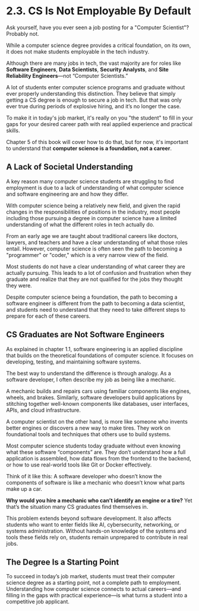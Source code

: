 # 2.3. CS Is Not Employable By Default

Ask yourself, have you ever seen a job posting for a "Computer Scientist"? Probably not.

While a computer science degree provides a critical foundation, on its own, it does not make students employable in the tech industry.

Although there are many jobs in tech, the vast majority are for roles like **Software Engineers**, **Data Scientists**, **Security Analysts**, and **Site Reliability Engineers**—not “Computer Scientists.”

A lot of students enter computer science programs and graduate without ever properly understanding this distinction. They believe that simply getting a CS degree is enough to secure a job in tech. But that was only ever true during periods of explosive hiring, and it’s no longer the case.

To make it in today's job market, it's really on you "the student" to fill in your gaps for your desired career path with real applied experience and practical skills.

Chapter 5 of this book will cover how to do that, but for now, it's important to understand that **computer science is a foundation, not a career**.

## A Lack of Societal Understanding

A key reason many computer science students are struggling to find employment is due to a lack of understanding of what computer science and software engineering are and how they differ.

With computer science being a relatively new field, and given the rapid changes in the responsibilities of positions in the industry, most people including those pursuing a degree in computer science have a limited understanding of what the different roles in tech actually do.

From an early age we are taught about traditional careers like doctors, lawyers, and teachers and have a clear understanding of what those roles entail. However, computer science is often seen the path to becoming a "programmer" or "coder," which is a very narrow view of the field.

Most students do not have a clear understanding of what career they are actually pursuing. This leads to a lot of confusion and frustration when they graduate and realize that they are not qualified for the jobs they thought they were.

Despite computer science being a foundation, the path to becoming a software engineer is different from the path to becoming a data scientist, and students need to understand that they need to take different steps to prepare for each of these careers.

## CS Graduates are Not Software Engineers

As explained in chapter 1.1, software engineering is an applied discipline that builds on the theoretical foundations of computer science. It focuses on developing, testing, and maintaining software systems.

The best way to understand the difference is through analogy. As a software developer, I often describe my job as being like a mechanic.

A mechanic builds and repairs cars using familiar components like engines, wheels, and brakes. Similarly, software developers build applications by stitching together well-known components like databases, user interfaces, APIs, and cloud infrastructure.

A computer scientist on the other hand, is more like someone who invents better engines or discovers a new way to make tires. They work on foundational tools and techniques that others use to build systems.

Most computer science students today graduate without even knowing what these software “components” are. They don’t understand how a full application is assembled, how data flows from the frontend to the backend, or how to use real-world tools like Git or Docker effectively.

Think of it like this: A software developer who doesn’t know the components of software is like a mechanic who doesn’t know what parts make up a car.

**Why would you hire a mechanic who can’t identify an engine or a tire?** Yet that’s the situation many CS graduates find themselves in.

This problem extends beyond software development. It also affects students who want to enter fields like AI, cybersecurity, networking, or systems administration. Without hands-on knowledge of the systems and tools these fields rely on, students remain unprepared to contribute in real jobs.

## The Degree Is a Starting Point

To succeed in today’s job market, students must treat their computer science degree as a starting point, not a complete path to employment. Understanding how computer science connects to actual careers—and filling in the gaps with practical experience—is what turns a student into a competitive job applicant.
